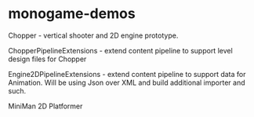 # monogame-demos

Chopper - vertical shooter and 2D engine prototype.

ChopperPipelineExtensions - extend content pipeline to support level design files for Chopper

Engine2DPipelineExtensions - extend content pipeline to support data for Animation. Will be using Json over XML and build additional importer and such.

MiniMan 2D Platformer
